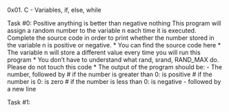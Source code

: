 0x01. C - Variables, if, else, while

Task #0: Positive anything is better than negative nothing
This program will assign a random number to the variable n each time it is executed. Complete the source code in order to print whether the number stored in the variable n is positive or negative.
	* You can find the source code here
	* The variable n will store a different value every time you will run this program
	* You don’t have to understand what rand, srand, RAND_MAX do. Please do not touch this code
	* The output of the program should be:
		- The number, followed by
			# if the number is greater than 0: is positive
			# if the number is 0: is zero
			# if the number is less than 0: is negative
		- followed by a new line

Task #1: 
